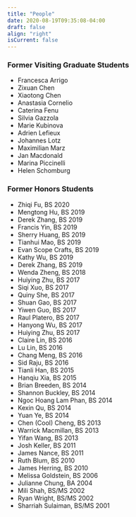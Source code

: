 ```yaml
---
title: "People"
date: 2020-08-19T09:35:08-04:00
draft: false
align: "right"
isCurrent: false
---
```



### Former Visiting Graduate Students
- Francesca Arrigo
- Zixuan Chen
- Xiaotong Chen
- Anastasia Cornelio
- Caterina Fenu
- Silvia Gazzola
- Marie Kubinova
- Adrien Lefieux
- Johannes Lotz
- Maximilian Marz
- Jan Macdonald
- Marina Piccinelli
- Helen Schomburg

### Former  Honors Students
- Zhiqi Fu, BS 2020
- Mengtong Hu, BS 2019
- Derek Zhang, BS 2019
- Francis Yin, BS 2019
- Sherry Huang, BS 2019
- Tianhui Mao, BS 2019
- Evan Scope Crafts, BS 2019
- Kathy Wu, BS 2019
- Derek Zhang, BS 2019
- Wenda Zheng, BS 2018
- Huiying Zhu, BS 2017
- Siqi Xuo, BS 2017
- Quiny She, BS 2017
- Shuan Gao, BS 2017
- Yiwen Guo, BS 2017
- Raul Platero, BS 2017
- Hanyong Wu, BS 2017
- Huiying Zhu, BS 2017
- Claire Lin, BS 2016
- Lu Lin, BS 2016
- Chang Meng, BS 2016
- Sid Raju, BS 2016
- Tianli Han, BS 2015
- Hanqiu Xia, BS 2015
- Brian Breeden, BS 2014
- Shannon Buckley, BS 2014
- Ngoc Hoang Lam Phan, BS 2014
- Kexin Qu, BS 2014
- Yuan Ye, BS 2014
- Chen (Cool) Cheng, BS 2013
- Warrick Macmillan, BS 2013
- Yifan Wang, BS 2013
- Josh Keller, BS 2011
- James Nance, BS 2011
- Ruth Blum, BS 2010
- James Herring, BS 2010
- Melissa Goldstein, BS 2006
- Julianne Chung, BA 2004
- Mili Shah, BS/MS 2002
- Ryan Wright, BS/MS 2002
- Sharriah Sulaiman, BS/MS 2001

